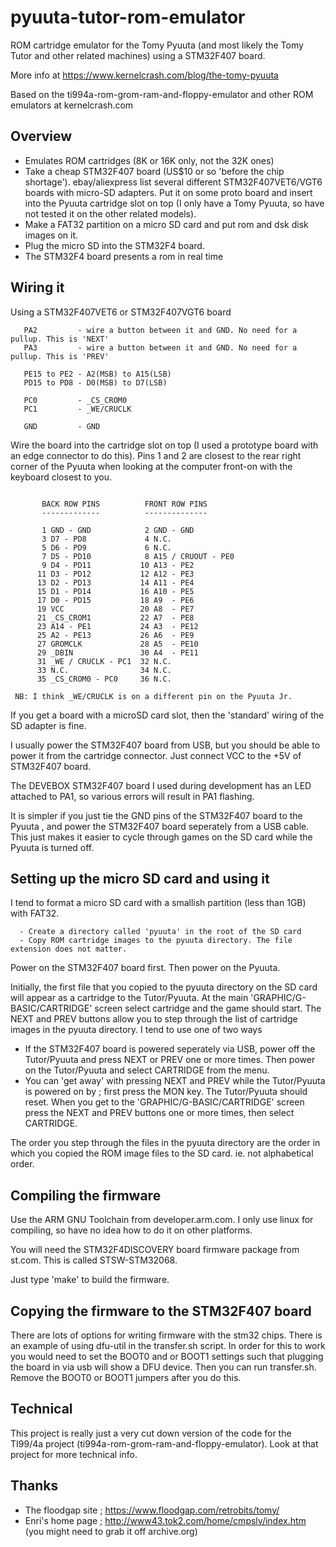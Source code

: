 pyuuta-tutor-rom-emulator
=========================

ROM cartridge emulator for the Tomy Pyuuta (and most likely the Tomy Tutor and
other related machines) using a STM32F407 board. 

More info at   https://www.kernelcrash.com/blog/the-tomy-pyuuta

Based on the ti994a-rom-grom-ram-and-floppy-emulator and other ROM emulators at kernelcrash.com


Overview
--------
- Emulates ROM cartridges (8K or 16K only, not the 32K ones)
- Take a cheap STM32F407 board (US$10 or so 'before the chip shortage'). ebay/aliexpress list several
  different STM32F407VET6/VGT6 boards with micro-SD adapters. Put it on some proto board and insert into
  the Pyuuta cartridge slot on top (I only have a Tomy Pyuuta, so have not tested it on the other
  related models).
- Make a FAT32 partition on a micro SD card and put rom and dsk disk images on it.
- Plug the micro SD into the STM32F4 board.
- The STM32F4 board presents a rom in real time


Wiring it
---------

Using a STM32F407VET6 or STM32F407VGT6 board
```
   PA2         - wire a button between it and GND. No need for a pullup. This is 'NEXT'
   PA3         - wire a button between it and GND. No need for a pullup. This is 'PREV'

   PE15 to PE2 - A2(MSB) to A15(LSB)
   PD15 to PD8 - D0(MSB) to D7(LSB)

   PC0         - _CS_CROM0
   PC1         - _WE/CRUCLK

   GND         - GND

```
Wire the board into the cartridge slot on top (I used a prototype board with an edge 
connector to do this).  Pins 1 and 2 are closest to the rear right corner of the Pyuuta when looking at the 
computer front-on with the keyboard closest to you.
```

       BACK ROW PINS          FRONT ROW PINS
       -------------          --------------

       1 GND - GND            2 GND - GND
       3 D7 - PD8             4 N.C.
       5 D6 - PD9             6 N.C.
       7 D5 - PD10            8 A15 / CRUOUT - PE0
       9 D4 - PD11           10 A13 - PE2
      11 D3 - PD12           12 A12 - PE3
      13 D2 - PD13           14 A11 - PE4
      15 D1 - PD14           16 A10 - PE5
      17 D0 - PD15           18 A9  - PE6
      19 VCC                 20 A8  - PE7
      21 _CS_CROM1           22 A7  - PE8
      23 A14 - PE1           24 A3  - PE12
      25 A2 - PE13           26 A6  - PE9
      27 GROMCLK             28 A5  - PE10
      29 _DBIN               30 A4  - PE11
      31 _WE / CRUCLK - PC1  32 N.C.
      33 N.C.                34 N.C.
      35 _CS_CROM0 - PC0     36 N.C.

 NB: I think _WE/CRUCLK is on a different pin on the Pyuuta Jr.
```
If you get a board with a microSD card slot, then the 'standard' wiring of the SD adapter
is fine.

I usually power the STM32F407 board from USB, but you should be able to power it from the cartridge connector. Just connect VCC to 
the +5V of STM32F407 board.

The  DEVEBOX STM32F407 board I used during development has an LED attached to PA1, so various errors will result in PA1 flashing.

It is simpler if you just tie the GND pins of the STM32F407 board to the Pyuuta , and power the STM32F407 board seperately from a 
USB cable. This just makes it easier to cycle through games on the SD card while the Pyuuta is turned off.

Setting up the micro SD card and using it
-----------------------------------------

I tend to format a micro SD card with a smallish partition (less than 1GB) with 
FAT32. 
```
  - Create a directory called 'pyuuta' in the root of the SD card
  - Copy ROM cartridge images to the pyuuta directory. The file extension does not matter.
```

Power on the STM32F407 board first. Then power on the Pyuuta.

Initially, the first file that you copied to the pyuuta directory on the SD card will appear as a cartridge to the Tutor/Pyuuta.
At the main 'GRAPHIC/G-BASIC/CARTRIDGE' screen select cartridge and the game should start.  The NEXT and PREV buttons allow you to
step through the list of cartridge images in the pyuuta directory. I tend to use one of two ways
- If the STM32F407 board is powered seperately via USB, power off the Tutor/Pyuuta and press NEXT or PREV one or more times. Then power
on the Tutor/Pyuuta and select CARTRIDGE from the menu.
- You can 'get away' with pressing NEXT and PREV while the Tutor/Pyuuta is powered on by ; first press the MON key. The Tutor/Pyuuta
should reset. When you get to the 'GRAPHIC/G-BASIC/CARTRIDGE' screen press the NEXT and PREV buttons one or more times, then select
CARTRIDGE.

The order you step through the files in the pyuuta directory are the order in which you copied the ROM image files to the SD card. 
ie. not alphabetical order.

Compiling the firmware
----------------------

Use the ARM GNU Toolchain from developer.arm.com. I only use linux for compiling, so have no idea how to do it on other platforms.

You will need the STM32F4DISCOVERY board firmware package from st.com. This is called STSW-STM32068.

Just type 'make' to build the firmware.



Copying the firmware to the STM32F407 board
-------------------------------------------

There are lots of options for writing firmware with the stm32 chips. There is 
an example of using dfu-util in the transfer.sh script. In order for this to 
work you would need to set the BOOT0 and or BOOT1 settings such that plugging
the board in via usb will show a DFU device. Then you can run transfer.sh. Remove
the BOOT0 or BOOT1 jumpers after you do this.

Technical
---------

This project is really just a very cut down version of the code for the TI99/4a project
(ti994a-rom-grom-ram-and-floppy-emulator). Look at that project for more technical info.

Thanks
------

- The floodgap site ; https://www.floodgap.com/retrobits/tomy/
- Enri's home page ; http://www43.tok2.com/home/cmpslv/index.htm (you might need to grab it off archive.org)




